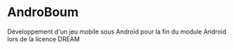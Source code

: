 # AndroBoum

Développement d'un jeu mobile sous Android pour la fin du module Android lors de la licence DREAM
